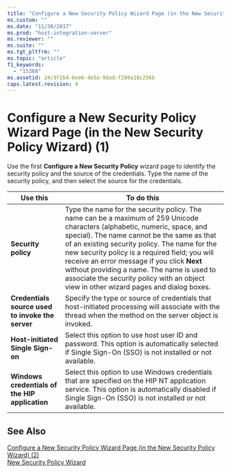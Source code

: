 ```yaml
---
title: "Configure a New Security Policy Wizard Page (in the New Security Policy Wizard) (1)2 | Microsoft Docs"
ms.custom: ""
ms.date: "11/30/2017"
ms.prod: "host-integration-server"
ms.reviewer: ""
ms.suite: ""
ms.tgt_pltfrm: ""
ms.topic: "article"
f1_keywords: 
  - "15368"
ms.assetid: 24c9f2b4-6ee6-4e5a-9dad-f280a18c256b
caps.latest.revision: 4
---
```

# Configure a New Security Policy Wizard Page (in the New Security Policy Wizard) (1)
Use the first **Configure a New Security Policy** wizard page to identify the security policy and the source of the credentials. Type the name of the security policy, and then select the source for the credentials.  
  
|Use this|To do this|  
|--------------|----------------|  
|**Security policy**|Type the name for the security policy. The name can be a maximum of 259 Unicode characters (alphabetic, numeric, space, and special). The name cannot be the same as that of an existing security policy. The name for the new security policy is a required field; you will receive an error message if you click **Next** without providing a name. The name is used to associate the security policy with an object view in other wizard pages and dialog boxes.|  
|**Credentials source used to invoke the server**|Specify the type or source of credentials that host-initiated processing will associate with the thread when the method on the server object is invoked.|  
|**Host-initiated Single Sign-on**|Select this option to use host user ID and password. This option is automatically selected if Single Sign-On (SSO) is not installed or not available.|  
|**Windows credentials of the HIP application**|Select this option to use Windows credentials that are specified on the HIP NT application service. This option is automatically disabled if Single Sign-On (SSO) is not installed or not available.|  
  
## See Also  
 [Configure a New Security Policy Wizard Page (in the New Security Policy Wizard) (2)](../HIS2010/34c3c055-8d8f-40bd-b8c3-dd6a7b633641.md)   
 [New Security Policy Wizard](../HIS2010/new-security-policy-wizard1.md)